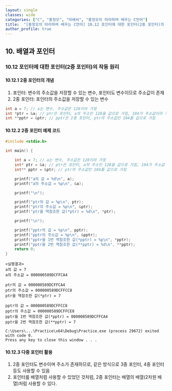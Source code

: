 ```yaml
---
layout: single
classes: wide
categories: ["C", "홍정모", "따배씨", "홍정모의 따라하며 배우는 C언어"]
title:  "[홍정모의 따라하며 배우는 C언어] 10.12 포인터에 대한 포인터(2중 포인터)의 작동 원리"
author_profile: true
---
```


## 10. 배열과 포인터

### 10.12 포인터에 대한 포인터(2중 포인터)의 작동 원리

#### 10.12.1 2중 포인터의 개념

1. 포인터: 변수의 주소값을 저장할 수 있는 변수, 포인터도 변수이므로 주소값이 존재
2. 2중 포인터: 포인터의 주소값을 저장할 수 있는 변수

```c
int a = 7; // a는 변수, 주소값은 128이라 가정
int *ptr = &a; // ptr은 포인터, a의 주소인 128을 값으로 가짐, 104가 주소값이라 가정
int **pptr = &ptr; // pptr은 2중 포인터, ptr의 주소값인 104를 값으로 가짐
```

#### 10.12.2 2중 포인터 예제 코드

```c
#include <stdio.h>

int main() {

	int a = 7; // a는 변수, 주소값은 128이라 가정
	int* ptr = &a; // ptr은 포인터, a의 주소인 128을 값으로 가짐, 104가 주소값
	int** pptr = &ptr; // ptr의 주소값인 104를 값으로 가짐

	printf("a의 값 = %d\n", a);
	printf("a의 주소값 = %p\n", &a);

	printf("\n");

	printf("ptr의 값 = %p\n", ptr);
	printf("ptr의 주소값 = %p\n", &ptr);
	printf("ptr을 역참조한 값(*ptr) = %d\n", *ptr);

	printf("\n");

	printf("pptr의 값 = %p\n", pptr);
	printf("pptr의 주소값 = %p\n", &pptr);
	printf("pptr을 1번 역참조한 값(*pptr) = %p\n", *pptr);
	printf("pptr을 2번 역참조한 값(**pptr) = %d\n", **pptr);
	return 0;
}
```
```
<실행결과>
a의 값 = 7
a의 주소값 = 000000589DCFFCA4

ptr의 값 = 000000589DCFFCA4
ptr의 주소값 = 000000589DCFFCC8
ptr을 역참조한 값(*ptr) = 7

pptr의 값 = 000000589DCFFCC8
pptr의 주소값 = 000000589DCFFCE8
pptr을 1번 역참조한 값(*pptr) = 000000589DCFFCA4
pptr을 2번 역참조한 값(**pptr) = 7

C:\Users\...\Practice\x64\Debug\Practice.exe (process 29672) exited with code 0.
Press any key to close this window . . .
```

#### 10.12.3 다중 포인터 활용

1. 2중 포인터도 변수이며 주소가 존재하므로, 같은 방식으로 3중 포인터, 4중 포인터 등도 사용할 수 있음
2. 포인터를 배열처럼 사용할 수 있었던 것처럼, 2중 포인터는 배열의 배열(2차원 배열)처럼 사용할 수 있다.
